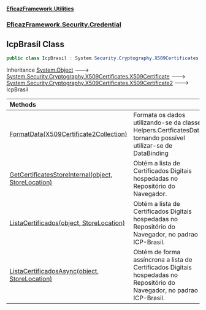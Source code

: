 #### [EficazFramework.Utilities](EficazFrameworkUtilities.md 'EficazFramework Utilities')
### [EficazFramework.Security.Credential](EficazFrameworkUtilities.md#EficazFramework.Security.Credential 'EficazFramework.Security.Credential')

## IcpBrasil Class

```csharp
public class IcpBrasil : System.Security.Cryptography.X509Certificates.X509Certificate2
```

Inheritance [System.Object](https://docs.microsoft.com/en-us/dotnet/api/System.Object 'System.Object') &#129106; [System.Security.Cryptography.X509Certificates.X509Certificate](https://docs.microsoft.com/en-us/dotnet/api/System.Security.Cryptography.X509Certificates.X509Certificate 'System.Security.Cryptography.X509Certificates.X509Certificate') &#129106; [System.Security.Cryptography.X509Certificates.X509Certificate2](https://docs.microsoft.com/en-us/dotnet/api/System.Security.Cryptography.X509Certificates.X509Certificate2 'System.Security.Cryptography.X509Certificates.X509Certificate2') &#129106; IcpBrasil

| Methods | |
| :--- | :--- |
| [FormatData(X509Certificate2Collection)](IcpBrasil.FormatData(X509Certificate2Collection).md 'EficazFramework.Security.Credential.IcpBrasil.FormatData(System.Security.Cryptography.X509Certificates.X509Certificate2Collection)') | Formata os dados utilizando-se da classe Helpers.CertficatesData, tornando possível utilizar-se de DataBinding |
| [GetCertificatesStoreInternal(object, StoreLocation)](IcpBrasil.GetCertificatesStoreInternal(object,StoreLocation).md 'EficazFramework.Security.Credential.IcpBrasil.GetCertificatesStoreInternal(object, System.Security.Cryptography.X509Certificates.StoreLocation)') | Obtém a lista de Certificados Digitais hospedadas no Repositório do Navegador. |
| [ListaCertificados(object, StoreLocation)](IcpBrasil.ListaCertificados(object,StoreLocation).md 'EficazFramework.Security.Credential.IcpBrasil.ListaCertificados(object, System.Security.Cryptography.X509Certificates.StoreLocation)') | Obtém a lista de Certificados Digitais hospedadas no Repositório do Navegador, no padrao ICP-Brasil. |
| [ListaCertificadosAsync(object, StoreLocation)](IcpBrasil.ListaCertificadosAsync(object,StoreLocation).md 'EficazFramework.Security.Credential.IcpBrasil.ListaCertificadosAsync(object, System.Security.Cryptography.X509Certificates.StoreLocation)') | Obtém de forma assíncrona a lista de Certificados Digitais hospedadas no Repositório do Navegador, no padrao ICP-Brasil. |
